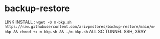 # backup-restore
LINK INSTALL : ```wget -O m-bkp.sh https://raw.githubusercontent.com/arivpnstores/backup-restore/main/m-bkp && chmod +x m-bkp.sh && ./m-bkp.sh```
ALL SC TUNNEL SSH, XRAY

